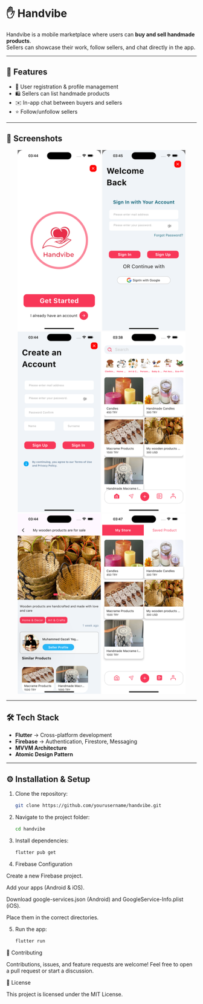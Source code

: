 # ✋ Handvibe

Handvibe is a mobile marketplace where users can **buy and sell handmade products**.  
Sellers can showcase their work, follow sellers, and chat directly in the app.

---

## 🚀 Features
- 👤 User registration & profile management
- 🛍️ Sellers can list handmade products
- ✉️ In-app chat between buyers and sellers
- ⭐ Follow/unfollow sellers

---

## 📸 Screenshots
<p align="center">
  <img src="https://github.com/mgy-programmer/handvibe/blob/main/assets/screenshots/login_page.png" alt="Login Screen" width="220"/>
  <img src="https://github.com/mgy-programmer/handvibe/blob/main/assets/screenshots/sign_in.png" alt="SignIn" width="220"/>
  <img src="https://github.com/mgy-programmer/handvibe/blob/main/assets/screenshots/sign_up.png" alt="SignUp" width="220"/>
  <img src="https://github.com/mgy-programmer/handvibe/blob/main/assets/screenshots/homepage.png" alt="Home Screen" width="220"/>
  <img src="https://github.com/mgy-programmer/handvibe/blob/main/assets/screenshots/product_detail.png" alt="Product Detail Screen" width="220"/>
  <img src="https://github.com/mgy-programmer/handvibe/blob/main/assets/screenshots/my_store.png" alt="My Store" width="220"/>
</p>

---

## 🛠️ Tech Stack
- **Flutter** → Cross-platform development
- **Firebase** → Authentication, Firestore, Messaging
- **MVVM Architecture**
- **Atomic Design Pattern**

---

## ⚙️ Installation & Setup

1. Clone the repository:
   ```bash
   git clone https://github.com/yourusername/handvibe.git
2. Navigate to the project folder:
   ```bash
   cd handvibe
3. Install dependencies:
   ```bash
   flutter pub get
4. Firebase Configuration

Create a new Firebase project.

Add your apps (Android & iOS).

Download google-services.json (Android) and GoogleService-Info.plist (iOS).

Place them in the correct directories.

5. Run the app:
   ```bash
   flutter run

🤝 Contributing

Contributions, issues, and feature requests are welcome!
Feel free to open a pull request or start a discussion.

📜 License

This project is licensed under the MIT License.